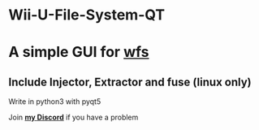 # Wii-U-File-System-QT
# A simple GUI for [wfs](https://github.com/koolkdev/wfslib)

## Include Injector, Extractor and fuse (linux only)

Write in python3 with pyqt5



Join [**my Discord**](https://discord.gg/PynXrnU) if you have a problem
